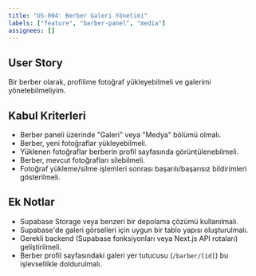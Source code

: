 ```yaml
---
title: "US-004: Berber Galeri Yönetimi"
labels: ["feature", "barber-panel", "media"]
assignees: []
---
```


## User Story

Bir berber olarak, profilime fotoğraf yükleyebilmeli ve galerimi yönetebilmeliyim.

## Kabul Kriterleri

*   Berber paneli üzerinde "Galeri" veya "Medya" bölümü olmalı.
*   Berber, yeni fotoğraflar yükleyebilmeli.
*   Yüklenen fotoğraflar berberin profil sayfasında görüntülenebilmeli.
*   Berber, mevcut fotoğrafları silebilmeli.
*   Fotoğraf yükleme/silme işlemleri sonrası başarılı/başarısız bildirimleri gösterilmeli.

## Ek Notlar

*   Supabase Storage veya benzeri bir depolama çözümü kullanılmalı.
*   Supabase'de galeri görselleri için uygun bir tablo yapısı oluşturulmalı.
*   Gerekli backend (Supabase fonksiyonları veya Next.js API rotaları) geliştirilmeli.
*   Berber profil sayfasındaki galeri yer tutucusu (`/barber/[id]`) bu işlevsellikle doldurulmalı.
